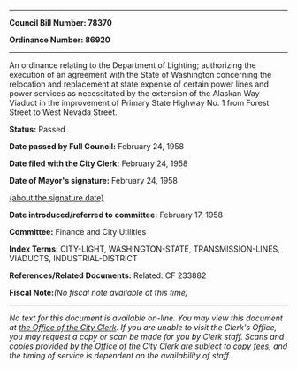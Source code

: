 

********

**Council Bill Number: 78370**
   
**Ordinance Number: 86920**
********

 An ordinance relating to the Department of Lighting; authorizing the execution of an agreement with the State of Washington concerning the relocation and replacement at state expense of certain power lines and power services as necessitated by the extension of the Alaskan Way Viaduct in the improvement of Primary State Highway No. 1 from Forest Street to West Nevada Street.

**Status:** Passed
   
**Date passed by Full Council:** February 24, 1958
   
**Date filed with the City Clerk:** February 24, 1958
   
**Date of Mayor's signature:** February 24, 1958
   
[(about the signature date)](/~public/approvaldate.htm)
   
   
   
**Date introduced/referred to committee:** February 17, 1958
   
**Committee:** Finance and City Utilities
   
   
**Index Terms:** CITY-LIGHT, WASHINGTON-STATE, TRANSMISSION-LINES, VIADUCTS, INDUSTRIAL-DISTRICT

**References/Related Documents:** Related: CF 233882

**Fiscal Note:**_(No fiscal note available at this time)_
********

_No text for this document is available on-line. You may view this document at [the Office of the City Clerk](http://www.seattle.gov/leg/clerk/contactUs.htm). If you are unable to visit the Clerk's Office, you may request a copy or scan be made for you by Clerk staff. Scans and copies provided by the Office of the City Clerk are subject to [copy fees](http://clerk.seattle.gov/~public/clerkfees.htm), and the timing of service is dependent on the availability of staff._

